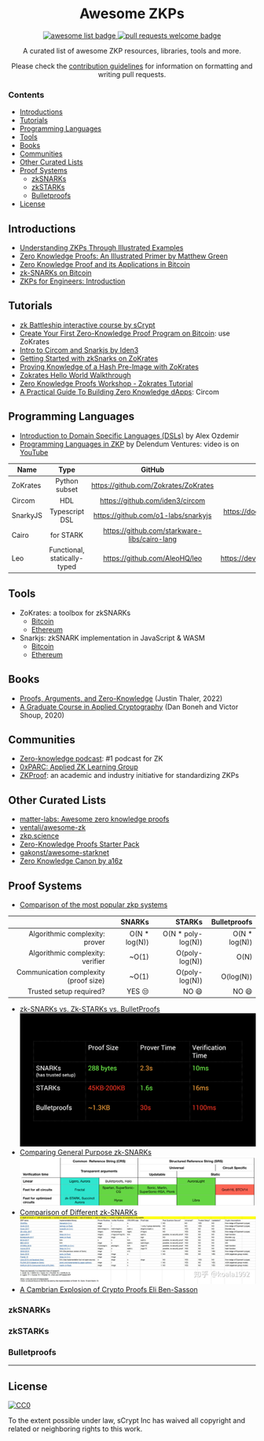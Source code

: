 <div align="center">
  <h1 align="center">Awesome ZKPs</h1>
  <p align="center">
    <a href="https://github.com/sindresorhus/awesome">
      <img alt="awesome list badge" src="https://cdn.rawgit.com/sindresorhus/awesome/d7305f38d29fed78fa85652e3a63e154dd8e8829/media/badge.svg">
    </a>
    <a href="http://makeapullrequest.com">
      <img alt="pull requests welcome badge" src="https://img.shields.io/badge/PRs-welcome-brightgreen.svg?style=flat">
    </a>
  </p>
  
  <p align="center">A curated list of awesome ZKP resources, libraries, tools and more.</p>
  <p align="center">Please check the <a href="CONTRIBUTING.md">contribution guidelines</a> for information on formatting and writing pull requests.</p>
  
</div>

### Contents

- [Introductions](#introductions)
- [Tutorials](#tutorials)
- [Programming Languages](#programming-languages)
- [Tools](#tools)
- [Books](#books)
- [Communities](#communities)
- [Other Curated Lists](#other-curated-lists)
- [Proof Systems](#proof-systems)
  - [zkSNARKs](#zksnarks)
  - [zkSTARKs](#zkstarks)
  - [Bulletproofs](#bulletproofs)
- [License](#license)

## Introductions
- [Understanding ZKPs Through Illustrated Examples](https://blog.goodaudience.com/understanding-zero-knowledge-proofs-through-simple-examples-df673f796d99)
- [Zero Knowledge Proofs: An Illustrated Primer by Matthew Green](https://blog.cryptographyengineering.com/2014/11/27/zero-knowledge-proofs-illustrated-primer/)
- [Zero Knowledge Proof and its Applications in Bitcoin](https://xiaohuiliu.medium.com/zero-knowledge-proof-and-its-applications-in-bitcoin-aca833d7d745)
- [zk-SNARKs on Bitcoin](https://xiaohuiliu.medium.com/zk-snarks-on-bitcoin-239d96d182bd)
- [ZKPs for Engineers: Introduction](https://blog.zkga.me/intro-to-zksnarks)


## Tutorials
- [zk Battleship interactive course by sCrypt](https://learn.scrypt.io/en/courses/630b1fe6c26857959e13e160)
- [Create Your First Zero-Knowledge Proof Program on Bitcoin](https://xiaohuiliu.medium.com/create-your-first-zero-knowledge-proof-program-on-bitcoin-ec159cc501f4): use ZoKrates
- [Intro to Circom and Snarkjs by Iden3](https://iden3-docs.readthedocs.io/en/latest/iden3_repos/circom/TUTORIAL.html)
- [Getting Started with zkSnarks on ZoKrates](https://blog.gnosis.pm/getting-started-with-zksnarks-zokrates-61e4f8e66bcc)
- [Proving Knowledge of a Hash Pre-Image with ZoKrates](https://blog.decentriq.com/proving-hash-pre-image-zksnarks-zokrates/)
- [Zokrates Hello World Walkthrough](https://hackmd.io/@adietrichs/HkH0OduZw)
- [Zero Knowledge Proofs Workshop - Zokrates Tutorial](http://extropy.foundation/workshops/zkp/zokrates.html)
- [A Practical Guide To Building Zero Knowledge dApps](https://kndrck.co/posts/practical_guide_build_zk_dapps/): Circom


## Programming Languages 
- [Introduction to Domain Specific Languages (DSLs)](https://youtu.be/kqnYbSmdcbA?t=392) by Alex Ozdemir
- [Programming Languages in ZKP](https://medium.com/delendum/thoughts-of-programming-languages-in-zkp-c906e96f056e) by Delendum Ventures: video is on [YouTube](https://www.youtube.com/channel/UCM7Dc3y3BVTTpprDidVV7iw)

| Name  | Type | GitHub | Documentation | 
| ------------- |:-------------:|:-------------:|:-------------:|
| ZoKrates     | Python subset   | https://github.com/Zokrates/ZoKrates | https://zokrates.github.io |
| Circom |  HDL   | https://github.com/iden3/circom | https://docs.circom.io |
| SnarkyJS | Typescript DSL | https://github.com/o1-labs/snarkyjs | https://docs.minaprotocol.com/en/zkapps/snarkyjs-reference | 
| Cairo     | for STARK  | https://github.com/starkware-libs/cairo-lang | https://cairo-lang.org/docs/ | 
| Leo      | Functional, statically-typed  | https://github.com/AleoHQ/leo | https://developer.aleo.org/developer/language/layout/ |


## Tools
- ZoKrates: a toolbox for zkSNARKs
  - [Bitcoin](https://github.com/sCrypt-Inc/zokrates)
  - [Ethereum](https://zokrates.github.io/)
- Snarkjs: zkSNARK implementation in JavaScript & WASM
  - [Bitcoin](https://github.com/sCrypt-Inc/snarkjs)
  - [Ethereum](https://github.com/iden3/snarkjs)


## Books

- [Proofs, Arguments, and Zero-Knowledge](https://people.cs.georgetown.edu/jthaler/ProofsArgsAndZK.pdf) (Justin Thaler, 2022)
- [A Graduate Course in Applied Cryptography](http://toc.cryptobook.us/book.pdf) (Dan Boneh and Victor Shoup, 2020)


## Communities
- [Zero-knowledge podcast](https://www.zeroknowledge.fm): #1 podcast for ZK
- [0xPARC: Applied ZK Learning Group](https://learn.0xparc.org/)
- [ZKProof](https://zkproof.org/): an academic and industry initiative for standardizing ZKPs


## Other Curated Lists
- [matter-labs: Awesome zero knowledge proofs](https://github.com/matter-labs/awesome-zero-knowledge-proofs)
- [ventali/awesome-zk](https://github.com/ventali/awesome-zk)
- [zkp.science](https://zkp.science)
- [Zero-Knowledge Proofs Starter Pack](https://ethresear.ch/t/zero-knowledge-proofs-starter-pack/4519)
- [gakonst/awesome-starknet](https://github.com/gakonst/awesome-starknet)
- [Zero Knowledge Canon by a16z](https://a16zcrypto.com/zero-knowledge-canon/)


## Proof Systems
- [Comparison of the most popular zkp systems](https://github.com/matter-labs/awesome-zero-knowledge-proofs#comparison-of-the-most-popular-zkp-systems)

|                                       | SNARKs                     | STARKs                        | Bulletproofs    |
| ------------------------------------: | -------------------------: | ----------------------------: | --------------: |
| Algorithmic complexity: prover        | O(N * log(N))              | O(N * poly-log(N))            | O(N * log(N))   |
| Algorithmic complexity: verifier      | ~O(1)                      | O(poly-log(N))                | O(N)            |
| Communication complexity (proof size) | ~O(1)                      | O(poly-log(N))                | O(log(N))       |
| Trusted setup required?               | YES :unamused:             | NO :smile:                    | NO :smile:      |
- [zk-SNARKs vs. Zk-STARKs vs. BulletProofs](https://ethereum.stackexchange.com/questions/59145/zk-snarks-vs-zk-starks-vs-bulletproofs-updated) ![compare](./images/comparisons.png)
- [Comparing General Purpose zk-SNARKs](https://medium.com/coinmonks/comparing-general-purpose-zk-snarks-51ce124c60bd) ![compare snarks](./images/compare_snarks2.png)
- [Comparison of Different zk-SNARKs](https://zhuanlan.zhihu.com/p/40245832) ![compare snarks](./images/compare_snarks.jpeg)
- [A Cambrian Explosion of Crypto Proofs Eli Ben-Sasson](https://nakamoto.com/cambrian-explosion-of-crypto-proofs/)

### zkSNARKs

### zkSTARKs

### Bulletproofs

---

## License

[![CC0](https://mirrors.creativecommons.org/presskit/buttons/88x31/svg/cc-zero.svg)](https://creativecommons.org/publicdomain/zero/1.0/)

To the extent possible under law, sCrypt Inc has waived all copyright and related or neighboring rights to this work.
